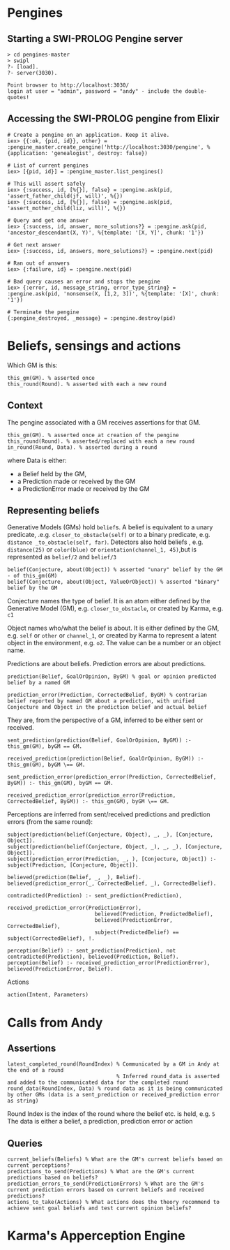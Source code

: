 # Pengines

## Starting a SWI-PROLOG Pengine server

    > cd pengines-master
    > swipl
    ?- [load].
    ?- server(3030).

    Point browser to http://localhost:3030/ 
    login at user = "admin", password = "andy" - include the double-quotes!


## Accessing the SWI-PROLOG pengine from Elixir

    # Create a pengine on an application. Keep it alive.
    iex> {{:ok, {pid, id}}, other} = :pengine_master.create_pengine('http://localhost:3030/pengine', %{application: 'genealogist', destroy: false})

    # List of current pengines
    iex> [{pid, id}] = :pengine_master.list_pengines()

    # This will assert safely
    iex> {:success, id, [%{}], false} = :pengine.ask(pid, 'assert_father_child(jf, will)', %{})
    iex> {:success, id, [%{}], false} = :pengine.ask(pid, 'assert_mother_child(liz, will)', %{})

    # Query and get one answer
    iex> {:success, id, answer, more_solutions?} = :pengine.ask(pid, 'ancestor_descendant(X, Y)', %{template: '[X, Y]', chunk: '1'})

    # Get next answer
    iex> {:success, id, answers, more_solutions?} = :pengine.next(pid)

    # Ran out of answers
    iex> {:failure, id} = :pengine.next(pid)

    # Bad query causes an error and stops the pengine
    iex> {:error, id, message_string, error_type_string} = :pengine.ask(pid, 'nonsense(X, [1,2, 3])', %{template: '[X]', chunk: '1'})

    # Terminate the pengine
    {:pengine_destroyed, _message} = :pengine.destroy(pid)

# Beliefs, sensings and actions

Which GM is this:

    this_gm(GM). % asserted once
    this_round(Round). % asserted with each a new round

## Context

The pengine associated with a GM receives assertions for that GM.

    this_gm(GM). % asserted once at creation of the pengine
    this_round(Round). % asserted/replaced with each a new round
    in_round(Round, Data). % asserted during a round
    
where Data is either:

* a Belief held by the GM, 
* a Prediction made or received by the GM
* a PredictionError made or received by the GM

## Representing beliefs

Generative Models (GMs) hold `belief`s. A belief is equivalent to a unary predicate, .e.g. `closer_to_obstacle(self)` or to a binary predicate, e.g. `distance _to_obstacle(self, far)`. Detectors also hold beliefs , e.g. `distance(25)` or `color(blue)` or `orientation(channel_1, 45)`,but is represented as `belief/2` and `belief/3`

    belief(Conjecture, about(Object)) % asserted "unary" belief by the GM - of this_gm(GM) 
    belief(Conjecture, about(Object, ValueOrObject)) % asserted "binary" belief by the GM 

Conjecture names the type of belief. It is an atom either defined by the Generative Model (GM), e.g. `closer_to_obstacle`, or created by Karma, e.g. `c1`

Object names who/what the belief is about. It is either defined by the GM, e.g. `self` or `other` or `channel_1`, or created by Karma to represent a latent object in the environment, e.g. `o2`. The value can be a number or an object name.

Predictions are about beliefs. Prediction errors are about predictions.

    prediction(Belief, GoalOrOpinion, ByGM) % goal or opinion predicted belief by a named GM

    prediction_error(Prediction, CorrectedBelief, ByGM) % contrarian belief reported by named GM about a prediction, with unified Conjecture and Object in the prediction belief and actual belief

 They are, from the perspective of a GM, inferred to be either sent or received.

    sent_prediction(prediction(Belief, GoalOrOpinion, ByGM)) :- this_gm(GM), byGM == GM.

    received_prediction(prediction(Belief, GoalOrOpinion, ByGM)) :- this_gm(GM), byGM \== GM.

    sent_prediction_error(prediction_error(Prediction, CorrectedBelief, ByGM)) :- this_gm(GM), byGM == GM.

    received_prediction_error(prediction_error(Prediction, CorrectedBelief, ByGM)) :- this_gm(GM), byGM \== GM.

Perceptions are inferred from sent/received predictions and prediction errors (from the same round):

    subject(prediction(belief(Conjecture, Object), _, _), [Conjecture, Object]).
    subject(prediction(belief(Conjecture, Object, _), _, _), [Conjecture, Object]).
    subject(prediction_error(Prediction, _, ), [Conjecture, Object]) :- subject(Prediction, [Conjecture, Object]).
    
    believed(prediction(Belief, _, _), Belief).
    believed(prediction_error(_, CorrectedBelief, _), CorrectedBelief).

    contradicted(Prediction) :- sent_prediction(Prediction), 
                                received_prediction_error(PredictionError), 
                                believed(Prediction, PredictedBelief),
                                believed(PredictionError, CorrectedBelief),
                                subject(PredictedBelief) == subject(CorrectedBelief), !.

    perception(Belief) :- sent_prediction(Prediction), not contradicted(Prediction), believed(Prediction, Belief).
    perception(Belief) :- received_prediction_error(PredictionError), believed(PredictionError, Belief).

Actions

    action(Intent, Parameters)


# Calls from Andy

 ## Assertions

    latest_completed_round(RoundIndex) % Communicated by a GM in Andy at the end of a round
                                       % Inferred round_data is asserted and added to the communicated data for the completed round
    round_data(RoundIndex, Data) % round data as it is being communicated by other GMs (data is a sent_prediction or received_prediction error as string)

Round Index is the index of the round where the belief etc. is held, e.g. `5`
The data is either a belief, a prediction, prediction error or action

## Queries

    current_beliefs(Beliefs) % What are the GM's current beliefs based on current perceptions?
    predictions_to_send(Predictions) % What are the GM's current predictions based on beliefs?
    prediction_errors_to_send(PredictionErrors) % What are the GM's current prediction errors based on current beliefs and received predictions?
    actions_to_take(Actions) % What actions does the theory recommend to achieve sent goal beliefs and test current opinion beliefs?


# Karma's Apperception Engine

